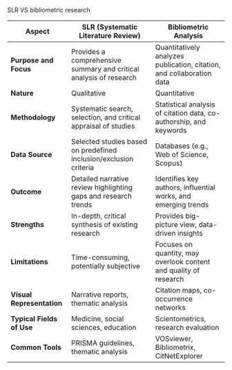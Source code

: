 
SLR VS bibliometric research

| **Aspect**                 | **SLR (Systematic Literature Review)**                              | **Bibliometric Analysis**                                             |
|----------------------------|---------------------------------------------------------------------|----------------------------------------------------------------------|
| **Purpose and Focus**       | Provides a comprehensive summary and critical analysis of research  | Quantitatively analyzes publication, citation, and collaboration data |
| **Nature**                  | Qualitative                                                        | Quantitative                                                         |
| **Methodology**             | Systematic search, selection, and critical appraisal of studies     | Statistical analysis of citation data, co-authorship, and keywords    |
| **Data Source**             | Selected studies based on predefined inclusion/exclusion criteria   | Databases (e.g., Web of Science, Scopus)                             |
| **Outcome**                 | Detailed narrative review highlighting gaps and research trends     | Identifies key authors, influential works, and emerging trends        |
| **Strengths**               | In-depth, critical synthesis of existing research                   | Provides big-picture view, data-driven insights                       |
| **Limitations**             | Time-consuming, potentially subjective                             | Focuses on quantity, may overlook content and quality of research     |
| **Visual Representation**   | Narrative reports, thematic analysis                               | Citation maps, co-occurrence networks                                 |
| **Typical Fields of Use**   | Medicine, social sciences, education                                | Scientometrics, research evaluation                                  |
| **Common Tools**            | PRISMA guidelines, thematic analysis                               | VOSviewer, Bibliometrix, CitNetExplorer                              |


